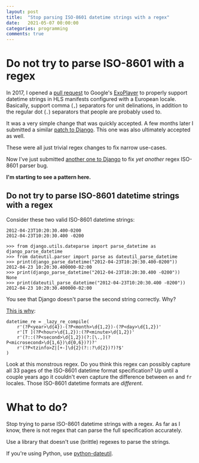 ```yaml
---
layout: post
title:  "Stop parsing ISO-8601 datetime strings with a regex"
date:   2021-05-07 00:00:00
categories: programming
comments: true
---
```


# Do not try to parse ISO-8601 with a regex
In 2017, I opened a [pull request](https://github.com/google/ExoPlayer/pull/2547) to Google's [ExoPlayer](https://github.com/google/ExoPlayer) to properly support datetime strings in HLS manifests configured with a European locale.  Basically, support comma (`,`) separators for unit delinations, in addition to the regular dot (`.`) separators that people are probably used to.

It was a very simple change that was quickly accepted.  A few months later I submitted a similar [patch to Django](https://github.com/django/django/pull/11818).  This one was also ultimately accepted as well.

These were all just trivial regex changes to fix narrow use-cases.

Now I've just submitted [another one to Django](https://github.com/django/django/pull/14368) to fix *yet another* regex ISO-8601 parser bug.

**I'm starting to see a pattern here.**

## Do not try to parse ISO-8601 datetime strings with a regex


Consider these two valid ISO-8601 datetime strings:

```
2012-04-23T10:20:30.400-0200
2012-04-23T10:20:30.400 -0200
```

```
>>> from django.utils.dateparse import parse_datetime as django_parse_datetime
>>> from dateutil.parser import parse as dateutil_parse_datetime
>>> print(django_parse_datetime("2012-04-23T10:20:30.400-0200"))
2012-04-23 10:20:30.400000-02:00
>>> print(django_parse_datetime("2012-04-23T10:20:30.400 -0200"))
None
>>> print(dateutil_parse_datetime("2012-04-23T10:20:30.400 -0200"))
2012-04-23 10:20:30.400000-02:00
```
You see that Django doesn't parse the second string correctly.  Why?

[This is why](https://github.com/django/django/blob/main/django/utils/dateparse.py#L22):

```
datetime_re = _lazy_re_compile(
    r'(?P<year>\d{4})-(?P<month>\d{1,2})-(?P<day>\d{1,2})'
    r'[T ](?P<hour>\d{1,2}):(?P<minute>\d{1,2})'
    r'(?::(?P<second>\d{1,2})(?:[\.,](?P<microsecond>\d{1,6})\d{0,6})?)?'
    r'(?P<tzinfo>Z|[+-]\d{2}(?::?\d{2})?)?$'
)
```
Look at this monstrous regex.  Do you think this regex can possibly capture all 33 pages of the ISO-8601 datetime format specification?  Up until a couple years ago it couldn't even capture the difference between `en` and `fr` locales.  Those ISO-8601 datetime formats are *different*.

# What to do?


Stop trying to parse ISO-8601 datetime strings with a regex.  As far as I know, there is not regex that can parse the full specification accurately.

Use a library that doesn't use (brittle) regexes to parse the strings.

If you're using Python, use [python-dateutil](https://github.com/dateutil/dateutil).




